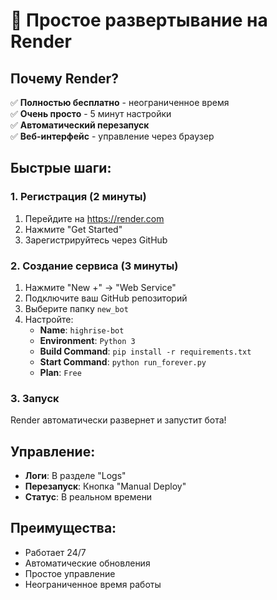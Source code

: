 # 🚀 Простое развертывание на Render

## Почему Render?
✅ **Полностью бесплатно** - неограниченное время  
✅ **Очень просто** - 5 минут настройки  
✅ **Автоматический перезапуск**  
✅ **Веб-интерфейс** - управление через браузер  

## Быстрые шаги:

### 1. Регистрация (2 минуты)
1. Перейдите на https://render.com
2. Нажмите "Get Started"
3. Зарегистрируйтесь через GitHub

### 2. Создание сервиса (3 минуты)
1. Нажмите "New +" → "Web Service"
2. Подключите ваш GitHub репозиторий
3. Выберите папку `new_bot`
4. Настройте:
   - **Name**: `highrise-bot`
   - **Environment**: `Python 3`
   - **Build Command**: `pip install -r requirements.txt`
   - **Start Command**: `python run_forever.py`
   - **Plan**: `Free`

### 3. Запуск
Render автоматически развернет и запустит бота!

## Управление:
- **Логи**: В разделе "Logs"
- **Перезапуск**: Кнопка "Manual Deploy"
- **Статус**: В реальном времени

## Преимущества:
- Работает 24/7
- Автоматические обновления
- Простое управление
- Неограниченное время работы 